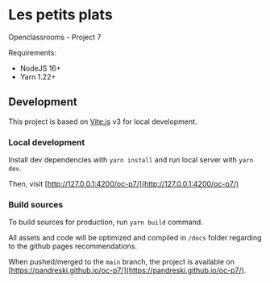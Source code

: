 # Les petits plats

Openclassrooms - Project 7

Requirements:
- NodeJS 16+
- Yarn 1.22+

## Development

This project is based on [Vite.js](https://vitejs.dev/) v3 for local development.

### Local development

Install dev dependencies with `yarn install` and run local server with `yarn dev`. 

Then, visit [http://127.0.0.1:4200/oc-p7/](http://127.0.0.1:4200/oc-p7/)

### Build sources

To build sources for production, run `yarn build` command.

All assets and code will be optimized and compiled in `/docs` folder regarding to the github pages recommendations.

When pushed/merged to the `main` branch, the project is available on [https://pandreski.github.io/oc-p7/](https://pandreski.github.io/oc-p7/).

